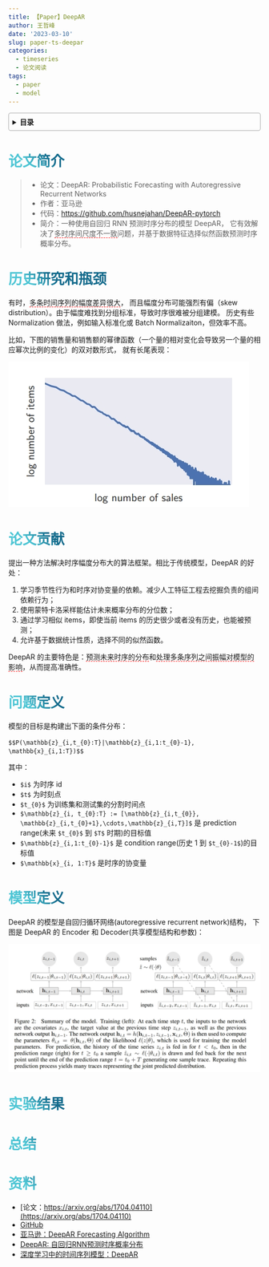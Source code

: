 ```yaml
---
title: 【Paper】DeepAR
author: 王哲峰
date: '2023-03-10'
slug: paper-ts-deepar
categories:
  - timeseries
  - 论文阅读
tags:
  - paper
  - model
---
```


<style>
h1 {
    background-color: #2B90B6;
    background-image: linear-gradient(45deg, #4EC5D4 10%, #146b8c 20%);
    background-size: 100%;
    -webkit-background-clip: text;
    -moz-background-clip: text;
    -webkit-text-fill-color: transparent;
    -moz-text-fill-color: transparent;
}
h2 {
    background-color: #2B90B6;
    background-image: linear-gradient(45deg, #4EC5D4 10%, #146b8c 20%);
    background-size: 100%;
    -webkit-background-clip: text;
    -moz-background-clip: text;
    -webkit-text-fill-color: transparent;
    -moz-text-fill-color: transparent;
}
h3 {
    background-color: #2B90B6;
    background-image: linear-gradient(45deg, #4EC5D4 10%, #146b8c 20%);
    background-size: 100%;
    -webkit-background-clip: text;
    -moz-background-clip: text;
    -webkit-text-fill-color: transparent;
    -moz-text-fill-color: transparent;
}
details {
    border: 1px solid #aaa;
    border-radius: 4px;
    padding: .5em .5em 0;
}
summary {
    font-weight: bold;
    margin: -.5em -.5em 0;
    padding: .5em;
}
details[open] {
    padding: .5em;
}
details[open] summary {
    border-bottom: 1px solid #aaa;
    margin-bottom: .5em;
}
</style>

<details><summary>目录</summary><p>

- [论文简介](#论文简介)
- [历史研究和瓶颈](#历史研究和瓶颈)
- [论文贡献](#论文贡献)
- [问题定义](#问题定义)
- [模型定义](#模型定义)
- [实验结果](#实验结果)
- [总结](#总结)
- [资料](#资料)
</p></details><p></p>


# 论文简介

> * 论文：DeepAR: Probabilistic Forecasting with Autoregressive Recurrent Networks
> * 作者：亚马逊
> * 代码：https://github.com/husnejahan/DeepAR-pytorch
> * 简介：一种使用自回归 RNN 预测时序分布的模型 DeepAR，
>   它有效解决了<span style='border-bottom:1.5px dashed red;'>多时序间尺度不一致</span>问题，并基于数据特征选择似然函数预测时序概率分布。

# 历史研究和瓶颈

有时，<span style='border-bottom:1.5px dashed red;'>多条时间序列的幅度差异很大</span>，
而且幅度分布可能强烈有偏（skew distribution）。由于幅度难找到分组标准，导致时序很难被分组建模。
历史有些 Normalization 做法，例如输入标准化或 Batch Normalizaiton，但效率不高。

比如，下图的销售量和销售额的幂律函数（一个量的相对变化会导致另一个量的相应幂次比例的变化）的双对数形式，
就有长尾表现：

![img](images/img1.png)

# 论文贡献

提出一种方法解决时序幅度分布大的算法框架。相比于传统模型，DeepAR 的好处：

1. 学习季节性行为和时序对协变量的依赖。减少人工特征工程去挖掘负责的组间依赖行为； 
2. 使用蒙特卡洛采样能估计未来概率分布的分位数；
3. 通过学习相似 items，即使当前 items 的历史很少或者没有历史，也能被预测；
4. 允许基于数据统计性质，选择不同的似然函数。

DeepAR 的主要特色是：<span style='border-bottom:1.5px dashed red;'>预测未来时序的分布</span>和<span style='border-bottom:1.5px dashed red;'>处理多条序列之间振幅对模型的影响</span>，从而提高准确性。

# 问题定义

模型的目标是构建出下面的条件分布：

`$$P(\mathbb{z}_{i,t_{0}:T}|\mathbb{z}_{i,1:t_{0}-1}, \mathbb{x}_{i,1:T})$$`

其中：

* `$i$` 为时序 id
* `$t$` 为时刻点
* `$t_{0}$` 为训练集和测试集的分割时间点
* `$\mathbb{z}_{i, t_{0}:T} := [\mathbb{z}_{i,t_{0}}, \mathbb{z}_{i,t_{0}+1},\cdots,\mathbb{z}_{i,T}]$` 是 prediction range(未来 `$t_{0}$` 到 `$T$` 时期)的目标值
* `$\mathbb{z}_{i,1:t_{0}-1}$` 是 condition range(历史 1 到 `$t_{0}-1$`)的目标值
* `$\mathbb{x}_{i, 1:T}$` 是时序的协变量

# 模型定义

DeepAR 的模型是自回归循环网络(autoregressive recurrent network)结构，
下图是 DeepAR 的 Encoder 和 Decoder(共享模型结构和参数)：

![img](images/model.png)


# 实验结果


# 总结


# 资料

* [论文：https://arxiv.org/abs/1704.04110](https://arxiv.org/abs/1704.04110)
* [GitHub](https://github.com/husnejahan/DeepAR-pytorch)
* [亚马逊：DeepAR Forecasting Algorithm](https://docs.aws.amazon.com/sagemaker/latest/dg/deepar.html)
* [DeepAR: 自回归RNN预测时序概率分布](https://mp.weixin.qq.com/s?__biz=MzUyNzA1OTcxNg==&mid=2247486573&idx=1&sn=6033360211bb24b125843058cbe6c3d2&chksm=fa041206cd739b101e0bac9aa531a9fdd117413d3602003dbd21fb554e70353615d13a06192f&cur_album_id=2217041786139623427&scene=189#wechat_redirect)
* [深度学习中的时间序列模型：DeepAR](https://mp.weixin.qq.com/s/58ZxgFiXqT4efdfygm_t9g)
